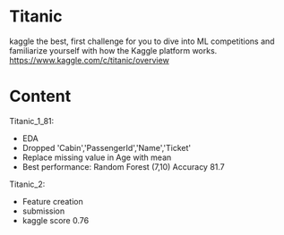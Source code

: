 # Titanic
kaggle 
the best, first challenge for you to dive into ML competitions and familiarize yourself with how the Kaggle platform works.
https://www.kaggle.com/c/titanic/overview

# Content

Titanic_1_81: 
- EDA 
- Dropped 'Cabin','PassengerId','Name','Ticket'
- Replace missing value in Age with mean
- Best performance: Random Forest (7,10) Accuracy 81.7 

Titanic_2:
- Feature creation
- submission
- kaggle score 0.76


